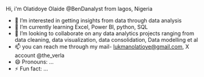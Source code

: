 Hi, i'm Olatidoye Olaide @BenDanalyst from lagos, Nigeria
- 👀 I’m interested in getting insights from data through data analysis
- 🌱 I’m currently learning Excel, Power BI, python, SQL
- 💞️ I’m looking to collaborate on any data analytics projects ranging from data cleaning, data visualization, data consolidation, Data modelling et al
- 📫 you can reach me through my mail- lukmanolatioye@gmail.com, X account @the_verla
- 😄 Pronouns: ...
- ⚡ Fun fact: ...

<!---
BenDanalyst/BenDanalyst is a ✨ special ✨ repository because its `README.md` (this file) appears on your GitHub profile.
You can click the Preview link to take a look at your changes.
--->
